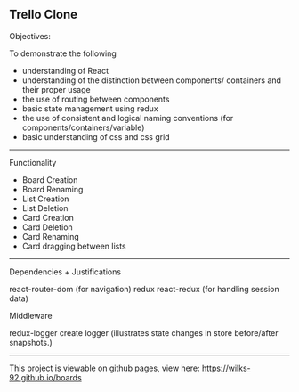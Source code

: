 Trello Clone
-------------

Objectives:

To demonstrate the following

- understanding of React
- understanding of the distinction between components/   containers and their proper usage
- the use of routing between components
- basic state management using redux
- the use of consistent and logical naming conventions (for      components/containers/variable)
- basic understanding of css and css grid

-------------
Functionality

- Board Creation
- Board Renaming
- List Creation
- List Deletion
- Card Creation
- Card Deletion
- Card Renaming
- Card dragging between lists

-------------
Dependencies + Justifications

react-router-dom (for navigation)
redux
react-redux (for handling session data)

Middleware

redux-logger create logger (illustrates state changes in store before/after snapshots.)

-------------
This project is viewable on github pages, view here: https://wilks-92.github.io/boards